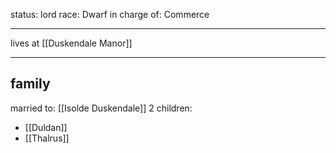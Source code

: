 status: lord
race: Dwarf
in charge of: Commerce

---

lives at [[Duskendale Manor]]

---

## family

married to: [[Isolde Duskendale]]
2 children:
- [[Duldan]]
- [[Thalrus]]